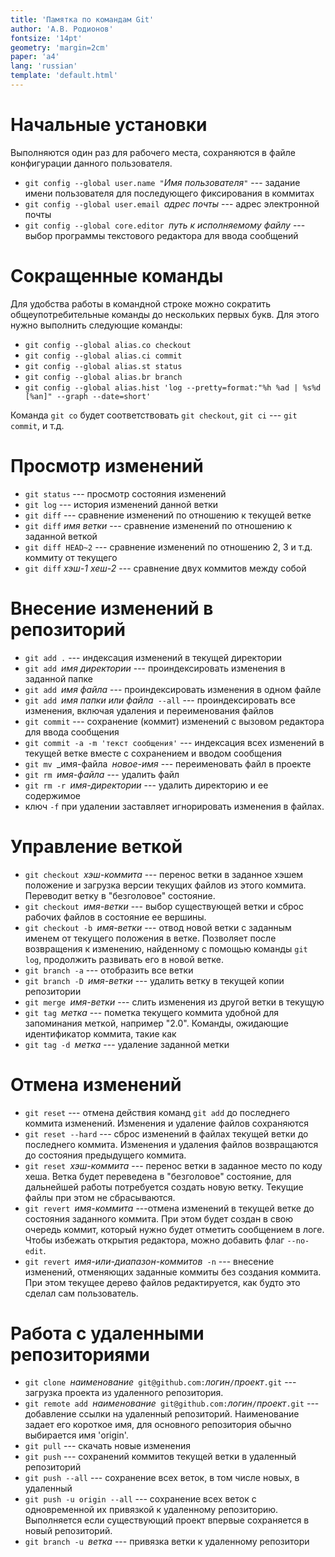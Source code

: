```yaml
---
title: 'Памятка по командам Git'
author: 'А.В. Родионов'
fontsize: '14pt'
geometry: 'margin=2cm'
paper: 'a4'
lang: 'russian'
template: 'default.html'
---
```


# Начальные установки

Выполняются один раз для рабочего места, сохраняются в файле конфигурации 
данного пользователя.

* `git config --global user.name "`_Имя пользователя_`"` --- задание имени 
  пользователя для последующего фиксирования в коммитах
* `git config --global user.email `_адрес почты_ --- адрес электронной почты
* `git config --global core.editor `_путь к исполняемому файлу_ --- выбор 
  программы текстового редактора для ввода сообщений

# Сокращенные команды

Для удобства работы в командной строке можно сократить общеупотребительные 
команды до нескольких первых букв. Для этого нужно выполнить следующие команды:

* `git config --global alias.co checkout`
* `git config --global alias.ci commit`
* `git config --global alias.st status`
* `git config --global alias.br branch`
* `git config --global alias.hist 'log --pretty=format:"%h %ad | %s%d [%an]" --graph --date=short'`

Команда `git co` будет соответствовать `git checkout`, `git ci` --- `git commit`, и т.д.

# Просмотр изменений

* `git status` --- просмотр состояния изменений
* `git log` --- история изменений данной ветки
* `git diff` --- сравнение изменений по отношению к текущей ветке
* `git diff` _имя ветки_ --- сравнение изменений по отношению к заданной веткой
* `git diff HEAD~2` --- сравнение изменений по отношению 2, 3 и т.д. коммиту от текущего
* `git diff` _хэш-1_ _хеш-2_ --- сравнение двух коммитов между собой

# Внесение изменений в репозиторий

* `git add .` --- индексация изменений в текущей директории
* `git add `_имя директории_ --- проиндексировать изменения в заданной папке
* `git add `_имя файла_ --- проиндексировать изменения в одном файле
* `git add `_имя папки или файла_` --all` --- проиндексировать все изменения, 
  включая удаления и переименования файлов
* `git commit` --- сохранение (коммит) изменений с вызовом редактора для ввода 
  сообщения
* `git commit -a -m 'текст сообщения'` --- индексация всех изменений в текущей 
  ветке вместе с сохранением и вводом сообщения
* `git mv `_имя-файла` `_новое-имя_ --- переименовать файл в проекте
* `git rm `_имя-файла_ --- удалить файл
* `git rm -r `_имя-директории_ --- удалить директорию и ее содержимое
* ключ `-f` при удалении заставляет игнорировать изменения в файлах.

# Управление веткой

* `git checkout `_хэш-коммита_ --- перенос ветки в заданное хэшем положение и 
  загрузка версии текущих файлов из этого коммита. Переводит ветку в 
  "безголовое" состояние.
* `git checkout `_имя-ветки_ --- выбор существующей ветки и сброс рабочих 
  файлов в состояние ее вершины.
* `git checkout -b `_имя-ветки_ --- отвод новой ветки с заданным именем от 
  текущего положения в ветке. Позволяет после возвращения к изменению, 
  найденному с помощью команды `git log`, продолжить развивать его в новой 
  ветке.
* `git branch -a` --- отобразить все ветки
* `git branch -D `_имя-ветки_ --- удалить ветку в текущей копии репозитории
* `git merge `_имя-ветки_ --- слить изменения из другой ветки в текущую
* `git tag `_метка_ --- пометка текущего коммита удобной для запоминания 
  меткой, например "2.0". Команды, ожидающие идентификатор коммита, такие как 
* `git tag -d `_метка_ --- удаление заданной метки


# Отмена изменений
* `git reset` --- отмена действия команд `git add` до последнего коммита 
  изменений. Изменения и удаление файлов сохраняются
* `git reset --hard` --- сброс изменений в файлах текущей ветки до последнего 
  коммита. Изменения и удаления файлов возвращаются до состояния предыдущего 
  коммита.
* `git reset `_хэш-коммита_ --- перенос ветки в заданное место по коду хеша. 
  Ветка будет переведена в "безголовое" состояние, для дальнейшей работы 
  потребуется создать новую ветку. Текущие файлы при этом не сбрасываются.
* `git revert `_имя-коммита_ ---отмена изменений в текущей ветке до состояния 
  заданного коммита. При этом будет создан в свою очередь коммит, который нужно 
  будет отметить сообщением в логе. Чтобы избежать открытия редактора, можно 
  добавить флаг `--no-edit`.
* `git revert `_имя-или-диапазон-коммитов_` -n` --- внесение изменений, 
  отменяющих заданные коммиты без создания коммита. При этом текущее дерево 
  файлов редактируется, как будто это сделал сам пользователь.

# Работа с удаленными репозиториями

* `git clone `_наименование_` git@github.com:`_логин_`/`_проект_`.git` --- 
  загрузка проекта из удаленного репозитория.
* `git remote add `_наименование_` git@github.com:`_логин_`/`_проект_`.git` --- 
  добавление ссылки на удаленный репозиторий. Наименование задает его короткое 
  имя, для основного репозитория обычно выбирается имя 'origin'.
* `git pull` --- скачать новые изменения
* `git push` --- сохранений коммитов текущей ветки в удаленный репозиторий
* `git push --all` --- сохранение всех веток, в том числе новых, в удаленный 
* `git push -u origin --all` --- сохранение всех веток с одновременной их 
  привязкой к удаленному репозиторию. Выполняется если существующий проект 
  впервые сохраняется в новый репозиторий.
* `git branch -u `_ветка_ --- привязка ветки к удаленному репозитори
